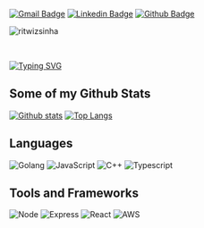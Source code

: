 [![Gmail Badge](https://img.shields.io/badge/-ashyadavash@gmail.com-c14438?style=flat&logo=Gmail&logoColor=white&link=mailto:ritwizsinha0@gmail.com)](mailto:ashyadavash@gmail.com) 
[![Linkedin Badge](https://img.shields.io/badge/-ashwaniydv-0072b1?style=flat&logo=Linkedin&logoColor=white&link=https://www.linkedin.com/in/ashwaniydv/)](https://www.linkedin.com/in/ashwaniydv/) [![Github Badge](https://img.shields.io/badge/-ashwaniYDV-grey?style=flat&logo=github&logoColor=white&link=https://github.com/ashwaniYDV/)](https://www.github.com/ashwaniYDV/)
<p align=left> <img src=https://komarev.com/ghpvc/?username=ashwaniYDV alt=ritwizsinha /> </p>
<br/>

[![Typing SVG](https://readme-typing-svg.herokuapp.com?color=139EF7&lines=Coding+for+humans+and+machines)](https://git.io/typing-svg)


## Some of my Github Stats

[![Github stats](https://github-readme-stats.vercel.app/api?theme=tokyonight&username=ashwaniYDV&show_icons=true&include_all_commits=true)](https://github.com/ashwaniYDV/github-readme-stats)
[![Top Langs](https://github-readme-stats.vercel.app/api/top-langs/?username=ashwaniYDV&layout=compact)](https://github.com/ashwaniYDV/github-readme-stats)

## Languages
![Golang](https://img.shields.io/badge/Go-00ADD8?style=for-the-badge&logo=go&logoColor=black)
![JavaScript](https://img.shields.io/badge/JavaScript-F7DF1E?style=for-the-badge&logo=javascript&logoColor=black)
![C++](https://img.shields.io/badge/C%2B%2B-00599C?style=for-the-badge&logo=c%2B%2B&logoColor=black)
![Typescript](https://img.shields.io/badge/TypeScript-007ACC?style=for-the-badge&logo=typescript&logoColor=white)

## Tools and Frameworks
![Node](https://img.shields.io/badge/Node.js-43853D?style=for-the-badge&logo=node.js&logoColor=white)
![Express](https://img.shields.io/badge/Express.js-000000?style=for-the-badge&logo=express&logoColor=white)
![React](https://img.shields.io/badge/React-20232A?style=for-the-badge&logo=react&logoColor=61DAFB)
![AWS](https://img.shields.io/badge/Amazon_AWS-232F3E?style=for-the-badge&logo=amazon-aws&logoColor=white)

